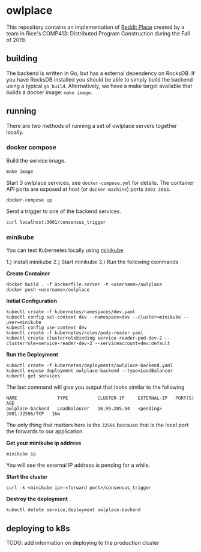 # owlplace

This repository contains an implementation of [Reddit
Place](https://www.reddit.com/r/place/) created by a team in Rice's COMP413:
Distributed Program Construction during the Fall of 2019.  

## building

The backend is written in Go, but has a external dependency on RocksDB.  If you
have RocksDB installed you should be able to simply build the backend using a
typical `go build`.  Alternatively, we have a make target available that builds a
docker image: `make image`. 

## running

There are two methods of running a set of owlplace servers together locally.

### docker compose

Build the service image.
```
make image
```

Start 3 owlplace services, see `docker-compose.yml` for details.  The container
API ports are exposed at host (or `docker-machine`) ports `3001-3003`.
```
docker-compose up
```

Send a trigger to one of the backend services.
```
curl localhost:3001/consensus_trigger
```

### minikube

You can test Kubernetes locally using
[minikube](https://kubernetes.io/docs/tasks/tools/install-minikube/)

1.) Install minikube
2.) Start minikube
3.) Run the following commands

**Create Container**
```
docker build . -f Dockerfile.server -t <username>/owlplace
docker push <username>/owlplace
```

**Initial Configuration**
```
kubectl create -f kubernetes/namespaces/dev.yaml
kubectl config set-context dev --namespace=dev --cluster=minikube --user=minikube
kubectl config use-context dev
kubectl create -f kubernetes/roles/pods-reader.yaml
kubectl create clusterrolebinding service-reader-pod-dev-2 --clusterrole=service-reader-dev-2 --serviceaccount=dev:default
```

**Run the Deployment**
```
kubectl create -f kubernetes/deployments/owlplace-backend.yaml
kubectl expose deployment owlplace-backend --type=LoadBalancer
kubectl get services
```

The last command will give you output that looks similar to the following
```
NAME               TYPE           CLUSTER-IP     EXTERNAL-IP   PORT(S)          AGE
owlplace-backend   LoadBalancer   10.99.205.94   <pending>     3001:32596/TCP   16m
```
The only thing that matters here is the `32596` because that is the local port the forwards to our application.

**Get your minikube ip address**
```
minikube ip
```

You will see the external IP address is pending for a while.

**Start the cluster**
```
curl -k <minikube ip>:<forward port>/consensus_trigger
```

**Destroy the deployment**
```
kubectl delete service,deployment owlplace-backend
```

## deploying to k8s

TODO: add information on deploying to the production cluster
